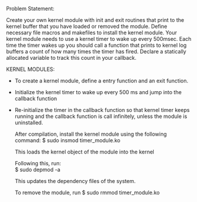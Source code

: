 Problem Statement: 

Create your own kernel module with init and exit routines that print to the kernel buffer that you have loaded or removed the module. Define necessary file macros and makefiles to install the kernel module. Your kernel module needs to use a kernel timer to wake up every 500msec. Each time the timer wakes up you should call a function that prints to kernel log buffers a count of how many times the timer has fired. Declare a statically allocated variable to track this count in your callback.

KERNEL MODULES:

- To create a kernel module, define a entry function and an exit function. 
- Initialize the kernel timer to wake up every 500 ms and jump into the callback function
- Re-initialize the timer in the callback function so that kernel timer keeps running and the 
  callback function is call infinitely, unless the module is uninstalled.

  After compilation, install the kernel module using the following command:
  					$ sudo insmod timer_module.ko

  This loads the kernel object of the module into the kernel 

  Following this, run:	
  						$ sudo depmod -a 

  This updates the dependency files of the system.

  To remove the module, run
  						$ sudo rmmod timer_module.ko
  
